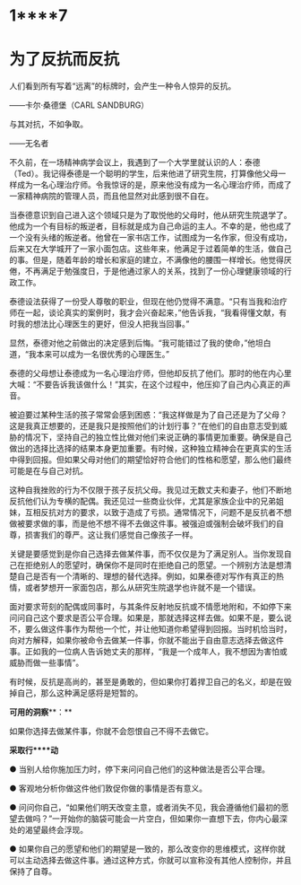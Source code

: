    

# **1****7**

# **为****了****反****抗****而****反****抗**

人们看到所有写着“远离”的标牌时，会产生一种令人惊异的反抗。

——卡尔·桑德堡（CARL SANDBURG）

与其对抗，不如争取。

——无名者

不久前，在一场精神病学会议上，我遇到了一个大学里就认识的人：泰德（Ted）。我记得泰德是一个聪明的学生，后来他进了研究生院，打算像他父母一样成为一名心理治疗师。令我惊讶的是，原来他没有成为一名心理治疗师，而成了一家精神病院的管理人员，而且他显然对此感到很不自在。

当泰德意识到自己进入这个领域只是为了取悦他的父母时，他从研究生院退学了。他成为一个有目标的叛逆者，目标就是成为自己命运的主人。不幸的是，他也成了一个没有头绪的叛逆者。他曾在一家书店工作，试图成为一名作家，但没有成功，后来又在大学城开了一家小面包店。这些年来，他满足于过着简单的生活，做自己的事。但是，随着年龄的增长和家庭的建立，不满像他的腰围一样增长。他觉得厌倦，不再满足于勉强度日，于是他通过家人的关系，找到了一份心理健康领域的行政工作。

泰德设法获得了一份受人尊敬的职业，但现在他仍觉得不满意。“只有当我和治疗师在一起，谈论真实的案例时，我才会兴奋起来，”他告诉我，“我看得懂文献，有时我的想法比心理医生的更好，但没人把我当回事。”

显然，泰德对他之前做出的决定感到后悔。“我可能错过了我的使命，”他坦白道，“我本来可以成为一名很优秀的心理医生。”

泰德的父母想让泰德成为一名心理治疗师，但他却反抗了他们。那时的他在内心里大喊：“不要告诉我该做什么！”其实，在这个过程中，他压抑了自己内心真正的声音。

被迫要过某种生活的孩子常常会感到困惑：“我这样做是为了自己还是为了父母？这是我真正想要的，还是我只是按照他们的计划行事？”在他们的自由意志受到威胁的情况下，坚持自己的独立性比做对他们来说正确的事情更加重要。确保是自己做出的选择比选择的结果本身更加重要。有时候，这种独立精神会在更真实的生活中得到回报。但如果父母对他们的期望恰好符合他们的性格和愿望，那么他们最终可能是在与自己对抗。

这种自我挫败的行为不仅限于孩子反抗父母。我见过无数丈夫和妻子，他们不断地反抗他们认为专横的配偶。我还见过一些商业伙伴，尤其是家族企业中的兄弟姐妹，互相反抗对方的要求，以致于造成了亏损。通常情况下，问题不是反抗者不想做被要求做的事，而是他不想不得不去做这件事。被强迫或强制会破坏我们的自尊，损害我们的尊严。这让我们感觉自己像孩子一样。

关键是要感觉到是你自己选择去做某件事，而不仅仅是为了满足别人。当你发现自己在拒绝别人的愿望时，确保你不是同时在拒绝自己的愿望。一个辨别方法是想清楚自己是否有一个清晰的、理想的替代选择。例如，如果泰德对写作有真正的热情，或者梦想开一家面包店，那么从研究生院退学也许就不是一个错误。

面对要求苛刻的配偶或同事时，与其条件反射地反抗或不情愿地附和，不如停下来问问自己这个要求是否公平合理。如果是，那就选择这样去做。如果不是，要么说不，要么做这件事作为帮他一个忙，并让他知道你希望得到回报。当时机恰当时，向对方解释，如果你被命令去做某一件事，你就不能出于自由意志选择去做这件事。正如我的一位病人告诉她丈夫的那样，“我是一个成年人，我不想因为害怕或威胁而做一些事情”。

有时候，反抗是高尚的，甚至是勇敢的，但如果你打着捍卫自己的名义，却是在毁掉自己，那么这种满足感将是短暂的。

**可****用****的****洞****察****：**

如果你选择去做某件事，你就不会怨恨自己不得不去做它。

**采****取****行****动**

● 当别人给你施加压力时，停下来问问自己他们的这种做法是否公平合理。

● 客观地分析你做这件他们敦促你做的事情是否有意义。

● 问问你自己，“如果他们明天改变主意，或者消失不见，我会遵循他们最初的愿望去做吗？”一开始你的脑袋可能会一片空白，但如果你一直想下去，你内心最深处的渴望最终会浮现。

● 如果你自己的愿望和他们的期望是一致的，那么改变你的思维模式，这样你就可以主动选择去做这件事。通过这种方式，你就可以宣称没有其他人控制你，并且保持了自尊。